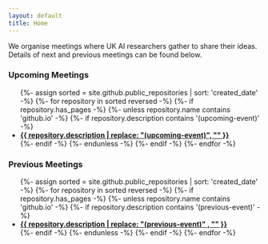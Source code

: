 ```yaml
---
layout: default
title: Home
---
```


We organise meetings where UK AI researchers gather to share their ideas. Details of next and previous meetings can be found below.

<h3>Upcoming Meetings</h3>

<ul>
{%- assign sorted = site.github.public_repositories | sort: 'created_date' -%}
{%- for repository in sorted reversed -%}
  {%- if repository.has_pages -%}
    {%- unless repository.name contains 'github.io' -%}
      {%- if repository.description contains '(upcoming-event)' -%}
        <li>
          <a href="{{ repository.name | prepend: site.baseurlsite }}"><b>{{ repository.description | replace: "(upcoming-event)", "" }}</b></a>
        </li>
      {%- endif -%}
    {%- endunless -%}
  {%- endif -%}
{%- endfor -%}
</ul>

<h3>Previous Meetings</h3>

<ul>
{%- assign sorted = site.github.public_repositories | sort: 'created_date' -%}
{%- for repository in sorted reversed -%}
  {%- if repository.has_pages -%}
    {%- unless repository.name contains 'github.io' -%}
      {%- if repository.description contains '(previous-event)' -%}
        <li>
          <a href="{{ repository.name | prepend: site.baseurlsite }}"><b>{{ repository.description | replace: "(previous-event)" , "" }}</b></a>
        </li>
      {%- endif -%}
    {%- endunless -%}
  {%- endif -%}
{%- endfor -%}
</ul>
